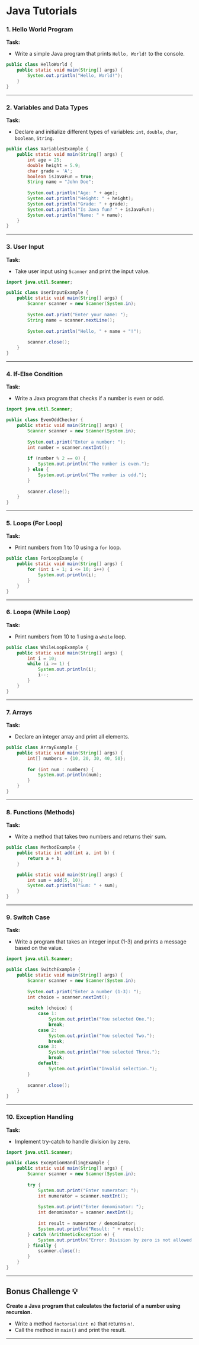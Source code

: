 # Java Tutorials

### 1. Hello World Program
**Task:**
- Write a simple Java program that prints `Hello, World!` to the console.

```java
public class HelloWorld {
    public static void main(String[] args) {
        System.out.println("Hello, World!");
    }
}
```

---

### 2. Variables and Data Types
**Task:**
- Declare and initialize different types of variables: `int`, `double`, `char`, `boolean`, `String`.

```java
public class VariablesExample {
    public static void main(String[] args) {
        int age = 25;
        double height = 5.9;
        char grade = 'A';
        boolean isJavaFun = true;
        String name = "John Doe";
        
        System.out.println("Age: " + age);
        System.out.println("Height: " + height);
        System.out.println("Grade: " + grade);
        System.out.println("Is Java fun? " + isJavaFun);
        System.out.println("Name: " + name);
    }
}
```

---

### 3. User Input
**Task:**
- Take user input using `Scanner` and print the input value.

```java
import java.util.Scanner;

public class UserInputExample {
    public static void main(String[] args) {
        Scanner scanner = new Scanner(System.in);
        
        System.out.print("Enter your name: ");
        String name = scanner.nextLine();
        
        System.out.println("Hello, " + name + "!");
        
        scanner.close();
    }
}
```

---

### 4. If-Else Condition
**Task:**
- Write a Java program that checks if a number is even or odd.

```java
import java.util.Scanner;

public class EvenOddChecker {
    public static void main(String[] args) {
        Scanner scanner = new Scanner(System.in);
        
        System.out.print("Enter a number: ");
        int number = scanner.nextInt();
        
        if (number % 2 == 0) {
            System.out.println("The number is even.");
        } else {
            System.out.println("The number is odd.");
        }
        
        scanner.close();
    }
}
```

---

### 5. Loops (For Loop)
**Task:**
- Print numbers from 1 to 10 using a `for` loop.

```java
public class ForLoopExample {
    public static void main(String[] args) {
        for (int i = 1; i <= 10; i++) {
            System.out.println(i);
        }
    }
}
```

---

### 6. Loops (While Loop)
**Task:**
- Print numbers from 10 to 1 using a `while` loop.

```java
public class WhileLoopExample {
    public static void main(String[] args) {
        int i = 10;
        while (i >= 1) {
            System.out.println(i);
            i--;
        }
    }
}
```

---

### 7. Arrays
**Task:**
- Declare an integer array and print all elements.

```java
public class ArrayExample {
    public static void main(String[] args) {
        int[] numbers = {10, 20, 30, 40, 50};
        
        for (int num : numbers) {
            System.out.println(num);
        }
    }
}
```

---

### 8. Functions (Methods)
**Task:**
- Write a method that takes two numbers and returns their sum.

```java
public class MethodExample {
    public static int add(int a, int b) {
        return a + b;
    }

    public static void main(String[] args) {
        int sum = add(5, 10);
        System.out.println("Sum: " + sum);
    }
}
```

---

### 9. Switch Case
**Task:**
- Write a program that takes an integer input (1-3) and prints a message based on the value.

```java
import java.util.Scanner;

public class SwitchExample {
    public static void main(String[] args) {
        Scanner scanner = new Scanner(System.in);
        
        System.out.print("Enter a number (1-3): ");
        int choice = scanner.nextInt();
        
        switch (choice) {
            case 1:
                System.out.println("You selected One.");
                break;
            case 2:
                System.out.println("You selected Two.");
                break;
            case 3:
                System.out.println("You selected Three.");
                break;
            default:
                System.out.println("Invalid selection.");
        }
        
        scanner.close();
    }
}
```

---

### 10. Exception Handling
**Task:**
- Implement try-catch to handle division by zero.

```java
import java.util.Scanner;

public class ExceptionHandlingExample {
    public static void main(String[] args) {
        Scanner scanner = new Scanner(System.in);
        
        try {
            System.out.print("Enter numerator: ");
            int numerator = scanner.nextInt();
            
            System.out.print("Enter denominator: ");
            int denominator = scanner.nextInt();
            
            int result = numerator / denominator;
            System.out.println("Result: " + result);
        } catch (ArithmeticException e) {
            System.out.println("Error: Division by zero is not allowed.");
        } finally {
            scanner.close();
        }
    }
}
```

---

## Bonus Challenge 💡
**Create a Java program that calculates the factorial of a number using recursion.**
- Write a method `factorial(int n)` that returns `n!`.
- Call the method in `main()` and print the result.

---


